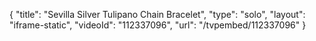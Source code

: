 {
    "title": "Sevilla Silver Tulipano Chain Bracelet",
    "type": "solo",
    "layout": "iframe-static",
    "videoId": "112337096",
    "url": "\/tvpembed\/112337096"
}